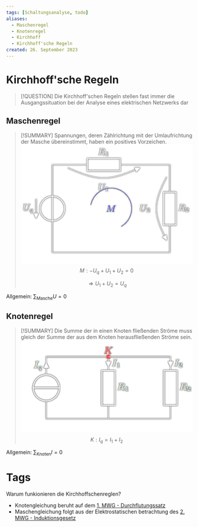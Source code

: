 ```yaml
---
tags: [Schaltungsanalyse, todo]
aliases:
  - Maschenregel
  - Knotenregel
  - Kirchhoff
  - Kirchhoff'sche Regeln
created: 26. September 2023
---
```


# Kirchhoff'sche Regeln

> [!QUESTION] Die Kirchhoff'schen Regeln stellen fast immer die Ausgangssituation bei der Analyse eines elektrischen Netzwerks dar

## Maschenregel

> [!SUMMARY] Spannungen, deren Zählrichtung mit der Umlaufrichtung der Masche übereinstimmt, haben ein positives Vorzeichen.  
> ![InlineR|300](../assets/Masche.png)
> $$M: -U_{q}+U_{1}+U_{2} = 0$$
>
> $$\Rightarrow U_{1}+U_{2} = U_{q}$$

Allgemein: $\sum_{\text{Masche}}U=0$

## Knotenregel

> [!SUMMARY] Die Summe der in einen Knoten fließenden Ströme muss gleich der Summe der aus dem Knoten herausfließenden Ströme sein. 
> ![InlineR|352](../assets/Knoten.png)
> $$K: I_{q}=I_{1}+I_{2}$$

Allgemein: $\sum_{\text{Knoten}}I=0$

# Tags

 Warum funkionieren die Kirchhoffschenreglen? 
- Knotengleichung beruht auf dem [1. MWG - Durchflutungssatz](Maxwell.md#1.%20MWG%20-%20Durchflutungssatz)
- Maschengleichung folgt aus der Elektrostatischen betrachtung des [2. MWG - Induktionsgesetz](Maxwell.md#2.%20MWG%20-%20Induktionsgesetz)